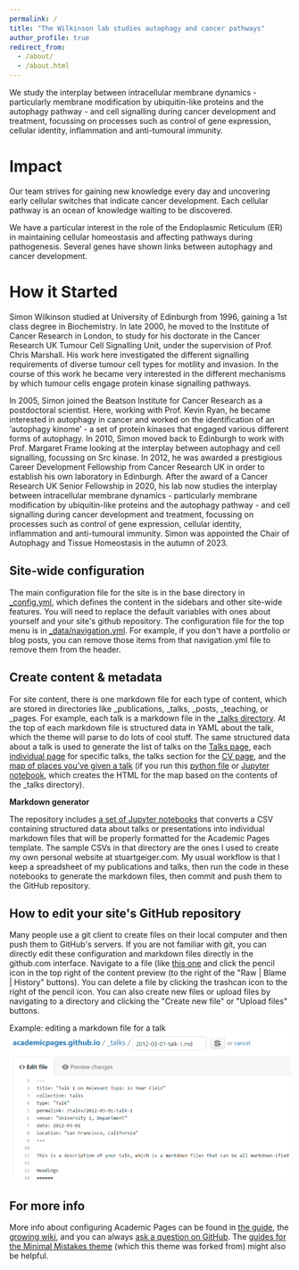 ```yaml
---
permalink: /
title: "The Wilkinson lab studies autophagy and cancer pathways"
author_profile: true
redirect_from: 
  - /about/
  - /about.html
---
```


We study the interplay between intracellular membrane dynamics - particularly membrane modification by ubiquitin-like proteins and the autophagy pathway - and cell signalling during cancer development and treatment, focussing on processes such as control of gene expression, cellular identity, inflammation and anti-tumoural immunity.

Impact
======
Our team strives for gaining new knowledge every day and uncovering early cellular switches that indicate cancer development. Each cellular pathway is an ocean of knowledge waiting to be discovered.

We have a particular interest in the role of the Endoplasmic Reticulum (ER) in maintaining cellular homeostasis and affecting pathways during pathogenesis. Several genes have shown links between autophagy and cancer development. 

How it Started
======
Simon Wilkinson studied at University of Edinburgh from 1996, gaining a 1st class degree in Biochemistry. In late 2000, he moved to the Institute of Cancer Research in London, to study for his doctorate in the Cancer Research UK Tumour Cell Signalling Unit, under the supervision of Prof. Chris Marshall. His work here investigated the different signalling requirements of diverse tumour cell types for motility and invasion. In the course of this work he became very interested in the different mechanisms by which tumour cells engage protein kinase signalling pathways.

In 2005, Simon joined the Beatson Institute for Cancer Research as a postdoctoral scientist. Here, working with Prof. Kevin Ryan, he became interested in autophagy in cancer and worked on the identification of an ‘autophagy kinome’ - a set of protein kinases that engaged various different forms of autophagy. In 2010, Simon moved back to Edinburgh to work with Prof. Margaret Frame looking at the interplay between autophagy and cell signalling, focussing on Src kinase. In 2012, he was awarded a prestigious Career Development Fellowship from Cancer Research UK in order to establish his own laboratory in Edinburgh. After the award of a Cancer Research UK Senior Fellowship in 2020, his lab now studies the interplay between intracellular membrane dynamics - particularly membrane modification by ubiquitin-like proteins and the autophagy pathway - and cell signalling during cancer development and treatment, focussing on processes such as control of gene expression, cellular identity, inflammation and anti-tumoural immunity. Simon was appointed the Chair of Autophagy and Tissue Homeostasis in the autumn of 2023.

Site-wide configuration
------
The main configuration file for the site is in the base directory in [_config.yml](https://github.com/academicpages/academicpages.github.io/blob/master/_config.yml), which defines the content in the sidebars and other site-wide features. You will need to replace the default variables with ones about yourself and your site's github repository. The configuration file for the top menu is in [_data/navigation.yml](https://github.com/academicpages/academicpages.github.io/blob/master/_data/navigation.yml). For example, if you don't have a portfolio or blog posts, you can remove those items from that navigation.yml file to remove them from the header. 

Create content & metadata
------
For site content, there is one markdown file for each type of content, which are stored in directories like _publications, _talks, _posts, _teaching, or _pages. For example, each talk is a markdown file in the [_talks directory](https://github.com/academicpages/academicpages.github.io/tree/master/_talks). At the top of each markdown file is structured data in YAML about the talk, which the theme will parse to do lots of cool stuff. The same structured data about a talk is used to generate the list of talks on the [Talks page](https://academicpages.github.io/talks), each [individual page](https://academicpages.github.io/talks/2012-03-01-talk-1) for specific talks, the talks section for the [CV page](https://academicpages.github.io/cv), and the [map of places you've given a talk](https://academicpages.github.io/talkmap.html) (if you run this [python file](https://github.com/academicpages/academicpages.github.io/blob/master/talkmap.py) or [Jupyter notebook](https://github.com/academicpages/academicpages.github.io/blob/master/talkmap.ipynb), which creates the HTML for the map based on the contents of the _talks directory).

**Markdown generator**

The repository includes [a set of Jupyter notebooks](https://github.com/academicpages/academicpages.github.io/tree/master/markdown_generator
) that converts a CSV containing structured data about talks or presentations into individual markdown files that will be properly formatted for the Academic Pages template. The sample CSVs in that directory are the ones I used to create my own personal website at stuartgeiger.com. My usual workflow is that I keep a spreadsheet of my publications and talks, then run the code in these notebooks to generate the markdown files, then commit and push them to the GitHub repository.

How to edit your site's GitHub repository
------
Many people use a git client to create files on their local computer and then push them to GitHub's servers. If you are not familiar with git, you can directly edit these configuration and markdown files directly in the github.com interface. Navigate to a file (like [this one](https://github.com/academicpages/academicpages.github.io/blob/master/_talks/2012-03-01-talk-1.md) and click the pencil icon in the top right of the content preview (to the right of the "Raw | Blame | History" buttons). You can delete a file by clicking the trashcan icon to the right of the pencil icon. You can also create new files or upload files by navigating to a directory and clicking the "Create new file" or "Upload files" buttons. 

Example: editing a markdown file for a talk
![Editing a markdown file for a talk](/images/editing-talk.png)

For more info
------
More info about configuring Academic Pages can be found in [the guide](https://academicpages.github.io/markdown/), the [growing wiki](https://github.com/academicpages/academicpages.github.io/wiki), and you can always [ask a question on GitHub](https://github.com/academicpages/academicpages.github.io/discussions). The [guides for the Minimal Mistakes theme](https://mmistakes.github.io/minimal-mistakes/docs/configuration/) (which this theme was forked from) might also be helpful.
